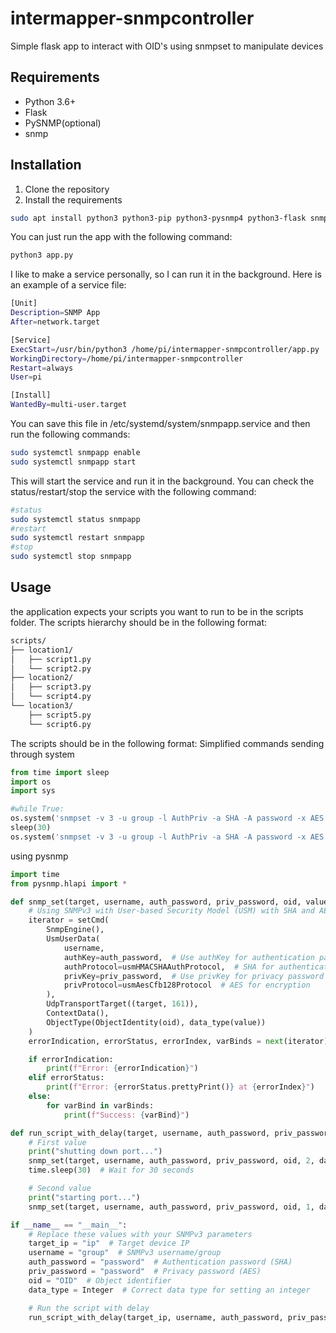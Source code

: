 # intermapper-snmpcontroller
Simple flask app to interact with OID's using snmpset to manipulate devices

## Requirements
- Python 3.6+
- Flask
- PySNMP(optional)
- snmp

## Installation
1. Clone the repository
2. Install the requirements
```bash
sudo apt install python3 python3-pip python3-pysnmp4 python3-flask snmp
```
You can just run the app with the following command:
```bash
python3 app.py
```
I like to make a service personally, so I can run it in the background. Here is an example of a service file:
```bash
[Unit]
Description=SNMP App
After=network.target

[Service]
ExecStart=/usr/bin/python3 /home/pi/intermapper-snmpcontroller/app.py
WorkingDirectory=/home/pi/intermapper-snmpcontroller
Restart=always
User=pi

[Install]
WantedBy=multi-user.target
```
You can save this file in /etc/systemd/system/snmpapp.service and then run the following commands:
```bash
sudo systemctl snmpapp enable
sudo systemctl snmpapp start
```
This will start the service and run it in the background. You can check the status/restart/stop the service with the following command:
```bash
#status
sudo systemctl status snmpapp
#restart
sudo systemctl restart snmpapp
#stop
sudo systemctl stop snmpapp
```
## Usage
the application expects your scripts you want to run to be in the scripts folder. The scripts hierarchy should be in the following format:
```bash
scripts/
├── location1/
│   ├── script1.py
│   └── script2.py
├── location2/
│   ├── script3.py
│   └── script4.py
└── location3/
    ├── script5.py
    └── script6.py
```
The scripts should be in the following format:
Simplified commands sending through system
```python
from time import sleep
import os
import sys

#while True:
os.system('snmpset -v 3 -u group -l AuthPriv -a SHA -A password -x AES -X password IP OID i value')
sleep(30)
os.system('snmpset -v 3 -u group -l AuthPriv -a SHA -A password -x AES -X password ip ODI i value')
```
using pysnmp
```python
import time
from pysnmp.hlapi import *

def snmp_set(target, username, auth_password, priv_password, oid, value, data_type):
    # Using SNMPv3 with User-based Security Model (USM) with SHA and AES
    iterator = setCmd(
        SnmpEngine(),
        UsmUserData(
            username, 
            authKey=auth_password,  # Use authKey for authentication password
            authProtocol=usmHMACSHAAuthProtocol,  # SHA for authentication
            privKey=priv_password,  # Use privKey for privacy password
            privProtocol=usmAesCfb128Protocol  # AES for encryption
        ),
        UdpTransportTarget((target, 161)),
        ContextData(),
        ObjectType(ObjectIdentity(oid), data_type(value))
    )
    errorIndication, errorStatus, errorIndex, varBinds = next(iterator)

    if errorIndication:
        print(f"Error: {errorIndication}")
    elif errorStatus:
        print(f"Error: {errorStatus.prettyPrint()} at {errorIndex}")
    else:
        for varBind in varBinds:
            print(f"Success: {varBind}")

def run_script_with_delay(target, username, auth_password, priv_password, oid, data_type):
    # First value
    print("shutting down port...")
    snmp_set(target, username, auth_password, priv_password, oid, 2, data_type)  # Pass 2
    time.sleep(30)  # Wait for 30 seconds

    # Second value
    print("starting port...")
    snmp_set(target, username, auth_password, priv_password, oid, 1, data_type)  # Pass 1

if __name__ == "__main__":
    # Replace these values with your SNMPv3 parameters
    target_ip = "ip"  # Target device IP
    username = "group"  # SNMPv3 username/group
    auth_password = "password"  # Authentication password (SHA)
    priv_password = "password"  # Privacy password (AES)
    oid = "OID"  # Object identifier
    data_type = Integer  # Correct data type for setting an integer

    # Run the script with delay
    run_script_with_delay(target_ip, username, auth_password, priv_password, oid, data_type)

```
